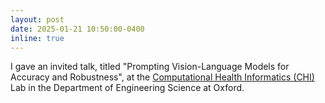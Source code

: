 ```yaml
---
layout: post
date: 2025-01-21 10:50:00-0400
inline: true 
---
```


I gave an invited talk, titled "Prompting Vision-Language Models for Accuracy and Robustness", at the [Computational Health Informatics (CHI)](https://eng.ox.ac.uk/chi/) Lab in the Department of Engineering Science at Oxford.
